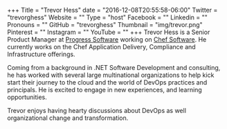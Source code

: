 +++
Title = "Trevor Hess"
date = "2016-12-08T20:55:58-06:00"
Twitter = "trevorghess"
Website = ""
Type = "host"
Facebook = ""
Linkedin = ""
Pronouns = ""
GitHub = "trevorghess"
Thumbnail = "img/trevor.png"
Pinterest = ""
Instagram = ""
YouTube = ""
+++
Trevor Hess is a Senior Product Manager at [Progress Software](https://www.progress.com/) working on [Chef Software](https://www.chef.io/). He currently works on the Chef Application Delivery, Compliance and Infrastructure offerings.

Coming from a background in .NET Software Development and consulting, he has worked with several large multinational organizations to help kick start their journey to the cloud and the world of DevOps practices and principals. He is excited to engage in new experiences, and learning opportunities. 

Trevor enjoys having hearty discussions about DevOps as well organizational change and transformation.